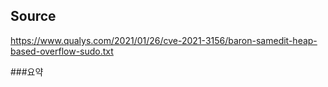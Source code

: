 ## Source  
https://www.qualys.com/2021/01/26/cve-2021-3156/baron-samedit-heap-based-overflow-sudo.txt

###요약  
